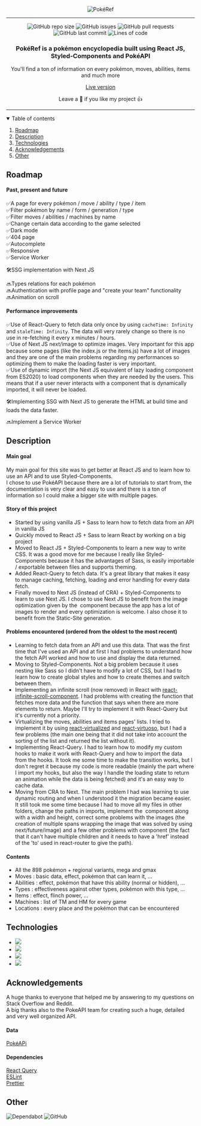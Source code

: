 <div align="center">
  
  ![PokéRef](/public/readme%20images/Pok%C3%A9Ref.png)
</div>

---

<div align="center">

![GitHub repo size](https://img.shields.io/github/repo-size/thibaudbrault/pokeref)
![GitHub issues](https://img.shields.io/github/issues/thibaudbrault/pokeref)
![GitHub pull requests](https://img.shields.io/github/issues-pr/thibaudbrault/pokeref)
![GitHub last commit](https://img.shields.io/github/last-commit/thibaudbrault/pokeref)
![Lines of code](https://img.shields.io/tokei/lines/github/thibaudbrault/pokeref)

</div>

<h3 align="center">PokéRef is a pokémon encyclopedia built using React JS, Styled-Components and PokéAPI</h3>  
<p align="center">You'll find a ton of information on every pokémon, moves, abilities, items and much more</p>  
<div align="center">
  <a href="https://pokeref.app/">Live version</a>  
</div>  
  
<p align="center">Leave a 🌟 if you like my project 👍</p>

---

<details open="open">  
  <summary>Table of contents</summary>

1.  [Roadmap](#roadmap)
2.  [Description](#description)
3.  [Technologies](#technologies)
4.  [Acknowledgements](#acknowledgements)
5.  [Other](#other)

</details>

<h2 id="roadmap">Roadmap</h2>

<h4>Past, present and future</h4>

✅A page for every pokémon / move / ability / type / item  
✅Filter pokémon by name / form / generation / type  
✅Filter moves / abilities / machines by name  
✅Change certain data according to the game selected  
✅Dark mode  
✅404 page  
✅Autocomplete  
✅Responsive  
✅Service Worker

🛠SSG implementation with Next JS

🔜Types relations for each pokémon  
🔜Authentication with profile page and "create your team" functionality  
🔜Animation on scroll

<h4>Performance improvements</h4>

✅Use of React-Query to fetch data only once by using `cacheTime: Infinity` and `staleTime: Infinity`. The data will very rarely change so there is no use in re-fetching it every x minutes / hours.  
✅Use of Next JS next/image to optimize images. Very important for this app because some pages (like the index.js or the items.js) have a lot of images and they are one of the main problems regarding my performances so optimizing them to make the loading faster is very important.  
✅Use of dynamic import (the Next JS equivalent of lazy loading component from ES2020) to load components when they are needed by the users. This means that if a user never interacts with a component that is dynamically imported, it will never be loaded.

🛠Implementing SSG with Next JS to generate the HTML at build time and loads the data faster.

🔜Implement a Service Worker

<h2 id="description">Description</h2>

<h4>Main goal</h4>

My main goal for this site was to get better at React JS and to learn how to use an API and to use Styled-Components.  
I chose to use PokéAPI because there are a lot of tutorials to start from, the documentation is very clear and easy to use and there is a ton of information so I could make a bigger site with multiple pages.

<h4>Story of this project</h4>

- Started by using vanilla JS + Sass to learn how to fetch data from an API in vanilla JS
- Quickly moved to React JS + Sass to learn React by working on a big project
- Moved to React JS + Styled-Components to learn a new way to write CSS. It was a good move for me because I really like Styled-Components because it has the advantages of Sass, is easily importable / exportable between files and supports theming.
- Added React-Query to fetch data. It's a great library that makes it easy to manage caching, fetching, loading and error handling for every data fetch.
- Finally moved to Next JS (instead of CRA) + Styled-Components to learn to use Next JS. I chose to use Next JS to benefit from the image optimization given by the <Image /> component because the app has a lot of images to render and every optimization is welcome. I also chose it to benefit from the Static-Site generation.

<h4>Problems encountered (ordered from the oldest to the most recent)</h4>

- Learning to fetch data from an API and use this data. That was the first time that I've used an API and at first I had problems to understand how the fetch API worked and how to use and display the data returned.
- Moving to Styled-Components. Not a big problem because it uses nesting like Sass so I didn't have to modify a lot of CSS, but I had to learn how to create global styles and how to create themes and switch between them.
- Implementing an infinite scroll (now removed) in React with <a href="https://www.npmjs.com/package/react-infinite-scroll-component" target="_blank">react-infinite-scroll-component</a>. I had problems with creating the function that fetches more data and the function that says when there are more elements to return. Maybe I'll try to implement it with React-Query but it's currently not a priority.
- Virtualizing the moves, abilities and items pages' lists. I tried to implement it by using <a href="https://github.com/bvaughn/react-virtualized" target="_blank">react-virtualized</a> and <a href="https://github.com/petyosi/react-virtuoso" target="_blank">react-virtuoso</a>, but I had a few problems (the main one being that it did not take into account the sorting of the list and returned the list without it).
- Implementing React-Query. I had to learn how to modify my custom hooks to make it work with React-Query and how to import the data from the hooks. It took me some time to make the transition works, but I don't regret it because my code is more readable (mainly the part where I import my hooks, but also the way I handle the loading state to return an animation while the data is being fetched) and it's an easy way to cache data.
- Moving from CRA to Next. The main problem I had was learning to use dynamic routing and when I understood it the migration became easier. It still took me some time because I had to move all my files in other folders, change the paths in imports, implement the <Image /> component along with a width and height, correct some problems with the images (the creation of multiple spans wrapping the image that was solved by using next/future/image) and a few other problems with <Link /> component (the fact that it can't have multiple children and it needs to have a 'href' instead of the 'to' used in react-router to give the path).

<h4>Contents</h4>

- All the 898 pokémon + regional variants, mega and gmax
- Moves : basic data, effect, pokémon that can learn it, ...
- Abilities : effect, pokémon that have this ability (normal or hidden), ...
- Types : effectiveness against other types, pokémon with this type, ...
- Items : effect, flinch power, ...
- Machines : list of TM and HM for every game
- Locations : every place and the pokémon that can be encountered

<h2 id="technologies">Technologies</h2>

- <img src="https://img.shields.io/badge/react-%2320232a.svg?style=for-the-badge&logo=react&logoColor=%2361DAFB" />
- <img src="https://img.shields.io/badge/Next-black?style=for-the-badge&logo=next.js&logoColor=white" />
- <img src="https://img.shields.io/badge/styled--components-DB7093?style=for-the-badge&logo=styled-components&logoColor=white" />
- <img src="https://img.shields.io/badge/netlify-%23000000.svg?style=for-the-badge&logo=netlify&logoColor=#00C7B7" />

<h2 id="acknowledgements">Acknowledgements</h2>

A huge thanks to everyone that helped me by answering to my questions on Stack Overflow and Reddit.  
A big thanks also to the PokeAPI team for creating such a huge, detailed and very well organized API.

<h4>Data</h4>

<a href="https://pokeapi.co/docs/v2" target="_blank">PokéAPi</a>

<h4>Dependencies</h4>

<a href="https://www.npmjs.com/package/react-query" target="_blank">React Query</a>  
<a href="https://www.npmjs.com/package/eslint" target="_blank">ESLint</a>  
<a href="https://www.npmjs.com/package/prettier" target="_blank">Prettier</a>

<h2 id="other">Other</h2>

![Dependabot](https://img.shields.io/badge/dependabot-025E8C?style=for-the-badge&logo=dependabot&logoColor=white)
![GitHub](https://img.shields.io/github/license/thibaudbrault/pokeref)
